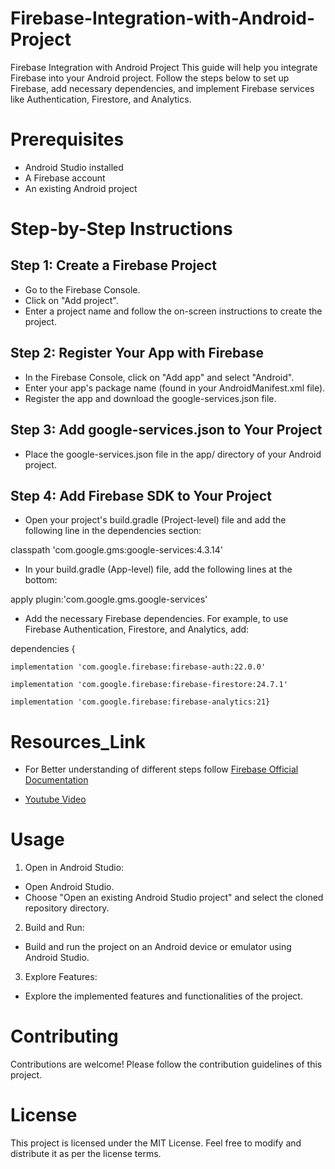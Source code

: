 # Firebase-Integration-with-Android-Project
 Firebase Integration with Android Project This guide will help you integrate Firebase into your Android project. Follow the steps below to set up Firebase, add necessary dependencies, and implement Firebase services like Authentication, Firestore, and Analytics.
# Prerequisites
- Android Studio installed
- A Firebase account
- An existing Android project
# Step-by-Step Instructions
## Step 1: Create a Firebase Project
- Go to the Firebase Console.
- Click on "Add project".
- Enter a project name and follow the on-screen instructions to create the project.
## Step 2: Register Your App with Firebase
- In the Firebase Console, click on "Add app" and select "Android".
- Enter your app's package name (found in your AndroidManifest.xml file).
- Register the app and download the google-services.json file.
## Step 3: Add google-services.json to Your Project
- Place the google-services.json file in the app/ directory of your Android project.
## Step 4: Add Firebase SDK to Your Project
- Open your project's build.gradle (Project-level) file and add the following line in the dependencies section:

classpath 'com.google.gms:google-services:4.3.14'
- In your build.gradle (App-level) file, add the following lines at the bottom:

apply plugin:'com.google.gms.google-services'

- Add the necessary Firebase dependencies. For example, to use Firebase Authentication, Firestore, and Analytics, add:

dependencies {

    implementation 'com.google.firebase:firebase-auth:22.0.0'
    
    implementation 'com.google.firebase:firebase-firestore:24.7.1'
    
    implementation 'com.google.firebase:firebase-analytics:21}

# Resources_Link

  - For Better understanding of different steps follow [Firebase Official Documentation](https://firebase.google.com/docs/auth/android/start?hl=en&authuser=0)

  - [Youtube Video](https://www.youtube.com/watch?v=Vl7VFoNWh6Y&ab_channel=CoffeeProgrammer)
  

# Usage
1. Open in Android Studio:

- Open Android Studio.
- Choose "Open an existing Android Studio project" and select the cloned repository directory.
2. Build and Run:

- Build and run the project on an Android device or emulator using Android Studio.
3. Explore Features:

- Explore the implemented features and functionalities of the project.
# Contributing
Contributions are welcome! Please follow the contribution guidelines of this project.

# License
This project is licensed under the MIT License. Feel free to modify and distribute it as per the license terms.
  
